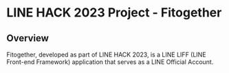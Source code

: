 # LINE HACK 2023 Project - Fitogether
## Overview
Fitogether, developed as part of LINE HACK 2023, is a LINE LIFF (LINE Front-end Framework) application that serves as a LINE Official Account.
